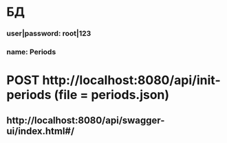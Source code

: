 # БД
### user|password: root|123
### name: Periods


# POST http://localhost:8080/api/init-periods (file = periods.json)
## http://localhost:8080/api/swagger-ui/index.html#/
